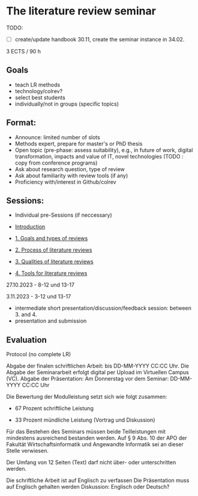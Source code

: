 # The literature review seminar

TODO:

- [ ] create/update handbook 30.11, create the seminar instance in 34.02.

3 ECTS / 90 h

## Goals

- teach LR methods
- technology/colrev?
- select best students
- individually/not in groups (specific topics)

## Format:

- Announce: limited number of slots
- Methods expert, prepare for master's or PhD thesis
- Open topic (pre-phase: assess suitability), e.g., in future of work, digital transformation, impacts and value of IT, novel technologies (TODO : copy from conference programs)
- Ask about research question, type of review
- Ask about familiarity with review tools (if any)
- Proficiency with/interest in Github/colrev

## Sessions:

- Individual pre-Sessions (if neccessary)

- [Introduction](00-orga/slides.md)
- [1. Goals and types of reviews](01-goals/slides.md)
- [2. Process of literature reviews](02-process/slides.md)
- [3. Qualities of literature reviews](03-qualities/slides.md)
- [4. Tools for literature reviews](04-tools/slides.md)

27.10.2023 - 8-12 und 13-17

3.11.2023 - 3-12 und 13-17

- intermediate short presentation/discussion/feedback session: between 3. and 4.
- presentation and submission
 
## Evaluation

Protocol (no complete LR)

Abgabe der finalen schriftlichen Arbeit: bis DD-MM-YYYY CC:CC Uhr. Die Abgabe der Seminararbeit erfolgt digital per Upload im Virtuellen Campus (VC).
Abgabe der Präsentation: Am Donnerstag vor dem Seminar: DD-MM-YYYY CC:CC Uhr

Die Bewertung der Modulleistung setzt sich wie folgt zusammen:

* 67 Prozent schriftliche Leistung

* 33 Prozent mündliche Leistung (Vortrag und Diskussion)

Für das Bestehen des Seminars müssen beide Teilleistungen mit mindestens ausreichend bestanden werden. Auf § 9 Abs. 10 der APO der Fakultät Wirtschaftsinformatik und Angewandte Informatik sei an dieser Stelle verwiesen. 


Der Umfang von 12 Seiten (Text) darf nicht über- oder unterschritten werden.

Die schriftliche Arbeit ist auf Englisch zu verfassen
Die Präsentation muss auf Englisch gehalten werden
Diskussion: Englisch oder Deutsch?
